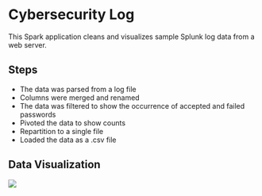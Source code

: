 # Cybersecurity Log
This Spark application cleans and visualizes sample Splunk log data from a web server.


## Steps
- The data was parsed from a log file
- Columns were merged and renamed
- The data was filtered to show the occurrence of accepted and failed passwords
- Pivoted the data to show counts 
- Repartition to a single file
- Loaded the data as a .csv file

## Data Visualization
![](https://github.com/smithashley/cybersecuritylog/blob/main/images/with%20chart.png)
